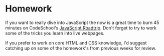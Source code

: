 # Homework

If you want to really dive into JavaScript the now is a great time to burn 45 minutes on CodeSchool's [JavaScript Roadtrip](https://www.codeschool.com/courses/javascript-road-trip-part-1 "JavaScript Road Trip"). Don't forget to try to work some of the tricks you learn into live webpages.

If you prefer to work on core HTML and CSS knowledge, I'd suggest catching up on some of the homework's from previous weeks for review.
